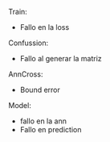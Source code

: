 Train:
- Fallo en la loss

Confussion:
- Fallo al generar la matriz

AnnCross:
- Bound error

Model:
- fallo en la ann
- Fallo en prediction